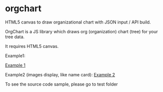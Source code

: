 # orgchart
HTML5 canvas to draw organizational chart with JSON input / API build. 

OrgChart is a JS library which draws org (organization) chart (tree) for your tree data.

It requires HTML5 canvas.

Example1:

[Example 1](https://github.com/shawncao/orgchart/blob/master/orgchart1.png "example 1")


Example2 (images display, like name card):
[Example 2](https://github.com/shawncao/orgchart/blob/master/orgchart2.png "example 2")

To see the source code sample, please go to test folder
